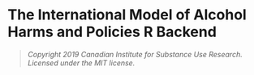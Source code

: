 # The International Model of Alcohol Harms and Policies R Backend

> *Copyright 2019 Canadian Institute for Substance Use Research. Licensed under the MIT license.*